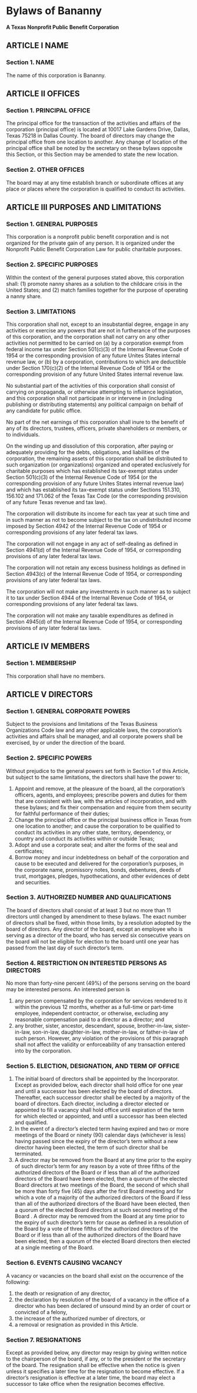 # Bylaws of Bananny
**A Texas Nonprofit Public Benefit Corporation**

## ARTICLE I NAME
### Section 1. **NAME**
The name of this corporation is Bananny.

## ARTICLE II OFFICES
### Section 1. **PRINCIPAL OFFICE**
The principal office for the transaction of the activities and affairs of the corporation (principal office) is located at 10017 Lake Gardens Drive, Dallas, Texas 75218 in Dallas County. The board of directors may change the principal office from one location to another. Any change of location of the principal office shall be noted by the secretary on these bylaws opposite this Section, or this Section may be amended to state the new location.

### Section 2. **OTHER OFFICES**
The board may at any time establish branch or subordinate offices at any place or places where the corporation is qualified to conduct its activities.

## ARTICLE III PURPOSES AND LIMITATIONS
### Section 1. **GENERAL PURPOSES**
This corporation is a nonprofit public benefit corporation and is not organized for the private gain of any person. It is organized under the Nonprofit Public Benefit Corporation Law for public charitable purposes.

### Section 2. **SPECIFIC PURPOSES**
Within the context of the general purposes stated above, this corporation shall: (1) promote nanny shares as a solution to the childcare crisis in the United States; and (2) match families together for the purpose of operating a nanny share.

### Section 3. **LIMITATIONS**
This corporation shall not, except to an insubstantial degree, engage in any activities or exercise any powers that are not in furtherance of the purposes of this corporation, and the corporation shall not carry on any other activities not permitted to be carried on (a) by a corporation exempt from federal income tax under Section 501(c)(3) of the Internal Revenue Code of 1954 or the corresponding provision of any future Unites States internal revenue law, or (b) by a corporation, contributions to which are deductible under Section 170(c)(2) of the Internal Revenue Code of 1954 or the corresponding provision of any future United States internal revenue law.

No substantial part of the activities of this corporation shall consist of carrying on propaganda, or otherwise attempting to influence legislation, and this corporation shall not participate in or intervene in (including publishing or distributing statements) any political campaign on behalf of any candidate for public office.

No part of the net earnings of this corporation shall inure to the benefit of any of its directors, trustees, officers, private shareholders or members, or to individuals.

On the winding up and dissolution of this corporation, after paying or adequately providing for the debts, obligations, and liabilities of the corporation, the remaining assets of this corporation shall be distributed to such organization (or organizations) organized and operated exclusively for charitable purposes which has established its tax-exempt status under Section 501(c)(3) of the Internal Revenue Code of 1954 (or the corresponding provision of any future Unites States internal revenue law) and which has established its tax-exempt status under Sections 151.310, 156.102 and 171.062 of the Texas Tax Code (or the corresponding provision of any future Texas revenue and tax law).

The corporation will distribute its income for each tax year at such time and in such manner as not to become subject to the tax on undistributed income imposed by Section 4942 of the Internal Revenue Code of 1954 or corresponding provisions of any later federal tax laws.

The corporation will not engage in any act of self-dealing as defined in Section 4941(d) of the Internal Revenue Code of 1954, or corresponding provisions of any later federal tax laws.

The corporation will not retain any excess business holdings as defined in Section 4943(c) of the Internal Revenue Code of 1954, or corresponding provisions of any later federal tax laws.

The corporation will not make any investments in such manner as to subject it to tax under Section 4944 of the Internal Revenue Code of 1954, or corresponding provisions of any later federal tax laws.

The corporation will not make any taxable expenditures as defined in Section 4945(d) of the Internal Revenue Code of 1954, or corresponding provisions of any later federal tax laws.

## ARTICLE IV MEMBERS
### Section 1. **MEMBERSHIP**
This corporation shall have no members.

## ARTICLE V DIRECTORS
### Section 1. **GENERAL CORPORATE POWERS**
Subject to the provisions and limitations of the Texas Business Organizations Code law and any other applicable laws, the corporation’s activities and affairs shall be managed, and all corporate powers shall be exercised, by or under the direction of the board.

### Section 2. **SPECIFIC POWERS**
Without prejudice to the general powers set forth in Section 1 of this Article, but subject to the same limitations, the directors shall have the power to:

1. Appoint and remove, at the pleasure of the board, all the corporation’s officers, agents, and employees; prescribe powers and duties for them that are consistent with law, with the articles of incorporation, and with these bylaws; and fix their compensation and require from them security for faithful performance of their duties;
2. Change the principal office or the principal business office in Texas from one location to another; and cause the corporation to be qualified to conduct its activities in any other state, territory, dependency, or country and conduct its activities within or outside Texas;
3. Adopt and use a corporate seal; and alter the forms of the seal and certificates;
4. Borrow money and incur indebtedness on behalf of the corporation and cause to be executed and delivered for the corporation’s purposes, in the corporate name, promissory notes, bonds, debentures, deeds of trust, mortgages, pledges, hypothecations, and other evidences of debt and securities.

### Section 3. **AUTHORIZED NUMBER AND QUALIFICATIONS**
The board of directors shall consist of at least 3 but no more than 11 directors until changed by amendment to these bylaws. The exact number of directors shall be fixed, within those limits, by a resolution adopted by the board of directors. Any director of the board, except an employee who is serving as a director of the board, who has served six consecutive years on the board will not be eligible for election to the board until one year has passed from the last day of such director’s term.

### Section 4. **RESTRICTION ON INTERESTED PERSONS AS DIRECTORS**
No more than forty-nine percent (49%) of the persons serving on the board may be interested persons. An interested person is

1. any person compensated by the corporation for services rendered to it within the previous 12 months, whether as a full-time or part-time employee, independent contractor, or otherwise, excluding any reasonable compensation paid to a director as a director; and
2. any brother, sister, ancestor, descendant, spouse, brother-in-law, sister-in-law, son-in-law, daughter-in-law, mother-in-law, or father-in-law of such person. However, any violation of the provisions of this paragraph shall not affect the validity or enforceability of any transaction entered into by the corporation.

### Section 5. **ELECTION, DESIGNATION, AND TERM OF OFFICE**
1. The initial board of directors shall be appointed by the Incorporator. Except as provided below, each director shall hold office for one year and until a successor has been elected by the board of directors. Thereafter, each successor director shall be elected by a majority of the board of directors. Each director, including a director elected or appointed to fill a vacancy shall hold office until expiration of the term for which elected or appointed, and until a successor has been elected and qualified.
2. In the event of a director’s elected term having expired and two or more meetings of the Board or ninety (90) calendar days (whichever is less) having passed since the expiry of the director’s term without a new director having been elected, the term of such director shall be terminated.
3. A director may be removed from the Board at any time prior to the expiry of such director’s term for any reason by a vote of <!-- Changed from a conventional two thirds -->three fifths of the authorized directors of the Board or if less than all of the authorized directors of the Board have been elected, then a quorum of the elected Board directors at two meetings of the Board, the second of which shall be more than forty five (45) days after the first Board meeting and for which a vote of a majority of the authorized directors of the Board if less than all of the authorized directors of the Board have been elected, then a quorum of the elected Board directors at such second meeting of the Board . A director may be removed from the Board at any time prior to the expiry of such director’s term for cause as defined in a resolution of the Board by a vote of three fifths of the authorized directors of the Board or if less than all of the authorized directors of the Board have been elected, then a quorum of the elected Board directors then elected at a single meeting of the Board.

### Section 6. **EVENTS CAUSING VACANCY**
A vacancy or vacancies on the board shall exist on the occurrence of the following:

1. the death or resignation of any director,
2. the declaration by resolution of the board of a vacancy in the office of a director who has been declared of unsound mind by an order of court or convicted of a felony,<!-- , or, if the corporation holds assets in charitable trust, has been found by a final order or judgment of any court to have breached a duty arising under Section 7238 of the California Corporations Code -->
3. the increase of the authorized number of directors, or
4. a removal or resignation as provided in this Article.

### Section 7. **RESIGNATIONS**
Except as provided below, any director may resign by giving written notice to the chairperson of the board, if any, or to the president or the secretary of the board. The resignation shall be effective when the notice is given unless it specifies a later time for the resignation to become effective. If a director’s resignation is effective at a later time, the board may elect a successor to take office when the resignation becomes effective.
